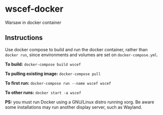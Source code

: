 # wscef-docker

Warsaw in docker container

## Instructions

Use docker compose to build and run the docker container, rather than `docker run`, 
since environments and volumes are set on `docker-compose.yml`.

**To build:** `docker-compose build wscef`

**To pulling existing image:** `docker-compose pull`

**To first run:** `docker-compose run --name wscef wscef`

**To other runs:** `docker start -a wscef`

**PS:** you must run Docker using a GNU/Linux distro running xorg.
Be aware some installations may run another display server, such as Wayland. 
